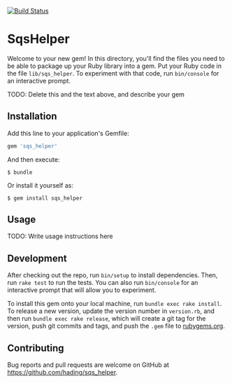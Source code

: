 [![Build Status](https://travis-ci.org/medusa-project/sqs_helper.svg?branch=master)](https://travis-ci.org/medusa-project/sqs_helper)

# SqsHelper

Welcome to your new gem! In this directory, you'll find the files you need to be able to package up your Ruby library into a gem. Put your Ruby code in the file `lib/sqs_helper`. To experiment with that code, run `bin/console` for an interactive prompt.

TODO: Delete this and the text above, and describe your gem

## Installation

Add this line to your application's Gemfile:

```ruby
gem 'sqs_helper'
```

And then execute:

    $ bundle

Or install it yourself as:

    $ gem install sqs_helper

## Usage

TODO: Write usage instructions here

## Development

After checking out the repo, run `bin/setup` to install dependencies. Then, run `rake test` to run the tests. You can also run `bin/console` for an interactive prompt that will allow you to experiment.

To install this gem onto your local machine, run `bundle exec rake install`. To release a new version, update the version number in `version.rb`, and then run `bundle exec rake release`, which will create a git tag for the version, push git commits and tags, and push the `.gem` file to [rubygems.org](https://rubygems.org).

## Contributing

Bug reports and pull requests are welcome on GitHub at https://github.com/hading/sqs_helper.
